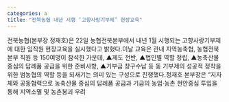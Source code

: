 ```yaml
---
categories: a
title: "전북농협 내년 시행 ‘고향사랑기부제’ 현장교육"
---
```

전북농협(본부장 정재호)은 22일 농협전북본부에서 내년 1월 시행되는 고향사랑기부제에 대한 임직원 현장교육을 실시했다고 밝혔다.이날 교육은 관내 지역농축협, 농협전북본부 직원 등 150여명이 참석한 가운데, ▲제도 전반, ▲법인별 역할 정립, ▲농축산물 중심의 답례품 공급을 위한 준비사항, ▲기부금 창구수납 등 동 기부제의 성공적 정착을 위한 범농협의 역할 등을 되새기는 의미 있는 구성으로 진행했다.정재호 본부장은 “지자체와 공동협력으로 농축산물 중심의 답례품 공급과 기금의 농업·농촌 현안중심 투입을 통해 지역소멸 및 농촌붕괴 우려